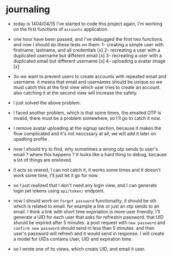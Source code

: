 # journaling

- today is 1404/04/15 I've started to code this project again, I'm working on the first functions of `accounts` application.
- one hour have been passed, and I've debugged the first two functions. and now I should do these tests on them:
    1- creating a simple user with firstname, lastname, and all credentials [x]
    2- recreating a user with a duplicated username but different email [x]
    3- recreating a user with a duplicated email but different username [x]
    4- uploading a avatar image [x]


- So we want to prevent users to create accounts with repeated email and username. it means that email and usernames should be unique.so we must catch this at the first view which user tries to create an account. also catching it at the second view will increase the safety.

- I just solved the above problem.

- I faced another problem, which is that some times, the emailed OTP is invalid, there must be a problem somewhere, so I'll go to catch it now.

- I remove avatar uploading at the signup section, because it makes the flow complicated and it's not neccssary at all, we will add it later on upadting profile .

- now I should try to find, why sometimes a wrong otp sends to user's email ? where this happens ? It looks like a hard thing to debug, because a lot of things are envloved.

- it acts so wiered, I can not catch it, it works some times and it doesn't work some time, I'll just let it go for now.

- so I just realized that I don't need any login view, and I can generate login jwt tokens using `api/token/` endpoint.

- now I should work on `forgot password` functionality. it should be sth which is related to email. for example a link or just an otp sends to an email. I think a link with short time expiriation is more user friendly. I'll generate a UID for each user that asks for refreshin password. that UID should be expired after 5 minutes. a post request with `new password` and `confirm new password` should send in less than 5 minutes. and then user's password will refresh and it would send in response. I will create a model for UIDs contains User, UID and expiration time.

- so I wrote one of its views, which creats UID, and email it user.